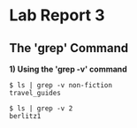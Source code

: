 # Lab Report 3

## The 'grep' Command

**1) Using the 'grep -v' command**
  ```
  $ ls | grep -v non-fiction
  travel_guides
  ```

  ```
  $ ls | grep -v 2
  berlitz1
  ```


